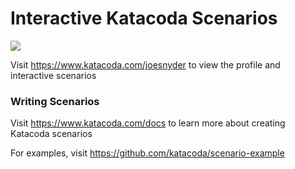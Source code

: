 # Interactive Katacoda Scenarios

[![](http://shields.katacoda.com/katacoda/joesnyder/count.svg)](https://www.katacoda.com/joesnyder "Get your profile on Katacoda.com")

Visit https://www.katacoda.com/joesnyder to view the profile and interactive scenarios

### Writing Scenarios
Visit https://www.katacoda.com/docs to learn more about creating Katacoda scenarios

For examples, visit https://github.com/katacoda/scenario-example
